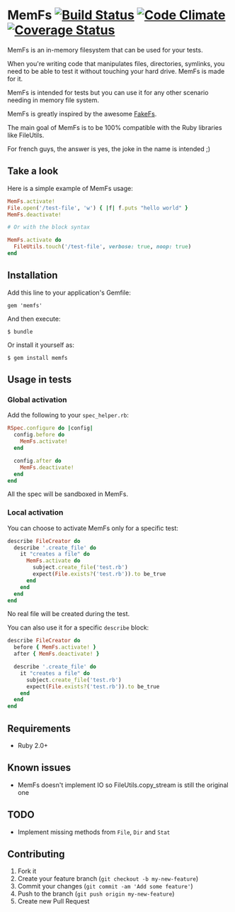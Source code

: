 # MemFs [![Build Status](https://secure.travis-ci.org/simonc/memfs.png?branch=master)](http://travis-ci.org/simonc/memfs) [![Code Climate](https://codeclimate.com/github/simonc/memfs.png)](https://codeclimate.com/github/simonc/memfs) [![Coverage Status](https://coveralls.io/repos/simonc/memfs/badge.png?branch=master)](https://coveralls.io/r/simonc/memfs?branch=master)

MemFs is an in-memory filesystem that can be used for your tests.

When you're writing code that manipulates files, directories, symlinks, you need
to be able to test it without touching your hard drive. MemFs is made for it.

MemFs is intended for tests but you can use it for any other scenario needing in
memory file system.

MemFs is greatly inspired by the awesome
[FakeFs](https://github.com/defunkt/fakefs).

The main goal of MemFs is to be 100% compatible with the Ruby libraries like
FileUtils.

For french guys, the answer is yes, the joke in the name is intended ;)

## Take a look

Here is a simple example of MemFs usage:

``` ruby
MemFs.activate!
File.open('/test-file', 'w') { |f| f.puts "hello world" }
MemFs.deactivate!

# Or with the block syntax

MemFs.activate do
  FileUtils.touch('/test-file', verbose: true, noop: true)
end
```

## Installation

Add this line to your application's Gemfile:

    gem 'memfs'

And then execute:

    $ bundle

Or install it yourself as:

    $ gem install memfs

## Usage in tests

### Global activation

Add the following to your `spec_helper.rb`:

``` ruby
RSpec.configure do |config|
  config.before do
    MemFs.activate!
  end

  config.after do
    MemFs.deactivate!
  end
end
```

All the spec will be sandboxed in MemFs.

### Local activation

You can choose to activate MemFs only for a specific test:

``` ruby
describe FileCreator do
  describe '.create_file' do
    it "creates a file" do
      MemFs.activate do
        subject.create_file('test.rb')
        expect(File.exists?('test.rb')).to be_true
      end
    end
  end
end
```

No real file will be created during the test.

You can also use it for a specific `describe` block:

``` ruby
describe FileCreator do
  before { MemFs.activate! }
  after { MemFs.deactivate! }

  describe '.create_file' do
    it "creates a file" do
      subject.create_file('test.rb')
      expect(File.exists?('test.rb')).to be_true
    end
  end
end
```

## Requirements

* Ruby 2.0+

## Known issues

* MemFs doesn't implement IO so FileUtils.copy_stream is still the original one

## TODO

* Implement missing methods from `File`, `Dir` and `Stat`

## Contributing

1. Fork it
2. Create your feature branch (`git checkout -b my-new-feature`)
3. Commit your changes (`git commit -am 'Add some feature'`)
4. Push to the branch (`git push origin my-new-feature`)
5. Create new Pull Request

